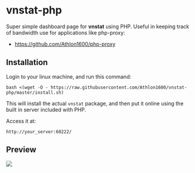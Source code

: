 # vnstat-php

Super simple dashboard page for **vnstat** using PHP. 
Useful in keeping track of bandwidth use for applications like php-proxy:

- https://github.com/Athlon1600/php-proxy

## Installation

Login to your linux machine, and run this command:

```shell
bash <(wget -O - https://raw.githubusercontent.com/Athlon1600/vnstat-php/master/install.sh)
```

This will install the actual `vnstat` package, and then put it online using the built in server included with PHP. 

Access it at:  
```
http://your_server:60222/
```

## Preview

![](https://cdn.proxynova.com/github/vnstat.png)

